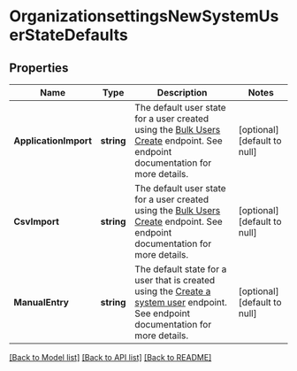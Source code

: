 # OrganizationsettingsNewSystemUserStateDefaults

## Properties
Name | Type | Description | Notes
------------ | ------------- | ------------- | -------------
**ApplicationImport** | **string** | The default user state for a user created using the [Bulk Users Create](https://docs.jumpcloud.com/api/2.0/index.html#operation/bulk_usersCreate) endpoint. See endpoint documentation for more details. | [optional] [default to null]
**CsvImport** | **string** | The default user state for a user created using the [Bulk Users Create](https://docs.jumpcloud.com/api/2.0/index.html#operation/bulk_usersCreate) endpoint. See endpoint documentation for more details. | [optional] [default to null]
**ManualEntry** | **string** | The default state for a user that is created using the [Create a system user](https://docs.jumpcloud.com/api/1.0/index.html#operation/systemusers_post) endpoint. See endpoint documentation for more details. | [optional] [default to null]

[[Back to Model list]](../README.md#documentation-for-models) [[Back to API list]](../README.md#documentation-for-api-endpoints) [[Back to README]](../README.md)


